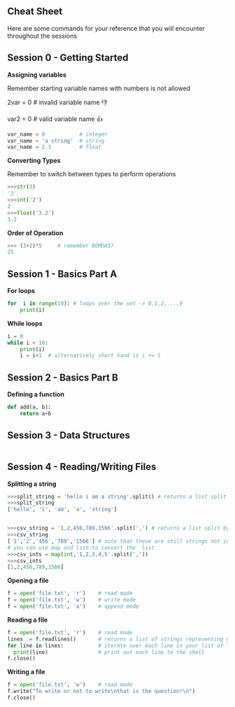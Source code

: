 ## Cheat Sheet

Here are some commands for your reference that you will encounter throughout the sessions

## Session 0 - Getting Started

__Assigning variables__

Remember starting variable names with numbers is not allowed

2var = 0 # invalid variable name :-1:

var2 = 0 # valid variable name   :+1:

```py
var_name = 0           # integer
var_name = 'a string'  # string
var_name = 2.3         # float

```
__Converting Types__

Remember to switch between types to perform operations

```py
>>>str(3)
'3'
>>>int('2')
2
>>>float('3.2')
3.2
```

__Order of Operation__
```py
>>> (3+2)*5     # remember BOMDAS?
25

```

## Session 1 - Basics Part A
__For loops__
```py
for  i in range(10): # loops over the set -> 0,1,2,...,9
	print(i)

```

__While loops__

```py
i = 0 
while i < 10:
	print(i)
	i = i+1  # alternatively short hand is i += 1

```


## Session 2 - Basics Part B
__Defining a function__

```py
def add(a, b):
	return a+b
```

## Session 3 - Data Structures
```py

```

## Session 4 - Reading/Writing Files

__Splitting a string__
```py
>>>split_string = 'hello i am a string'.split() # returns a list split by whitespace
>>>split_string
['hello', 'i', 'am', 'a', 'string']


>>>csv_string = '1,2,456,789,1566'.split(',') # returns a list split by ,
>>>csv_string
['1','2','456','789','1566'] # note that these are still strings not ints
# you can use map and list to convert the  list
>>>csv_ints = map(int,'1,2,3,4,5'.split(','))
>>>csv_ints
[1,2,456,789,1566]

```
__Opening a file__
```py
f = open('file.txt', 'r')    # read mode
f = open('file.txt', 'w')    # write mode
f = open('file.txt', 'a')    # append mode
```
__Reading a file__
```py
f = open('file.txt', 'r')    # read mode
lines  = f.readlines()       # returns a list of strings representing your lines in your file
for line in lines:           # iterate over each line in your list of lines
  print(line)                # print out each line to the shell
f.close()
```

__Writing a file__
```py
f = open('file.txt', 'w')    # read mode
f.write("To write or not to write\nthat is the question!\n")
f.close()
```
